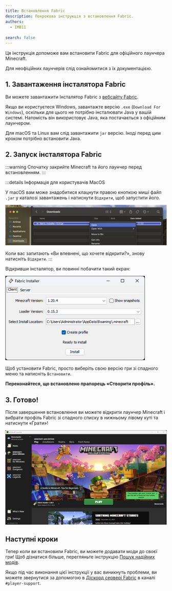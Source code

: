 ```yaml
---
title: Встановлення Fabric
description: Покрокова інструкція з встановлення Fabric.
authors:
  - IMB11

search: false
---
```


Ця інструкція допоможе вам встановити Fabric для офіційного лаунчера Minecraft.

Для неофіційних лаунчерів слід ознайомитися з їх документацією.

## 1. Завантаження інсталятора Fabric

Ви можете завантажити Інсталятор Fabric з [вебсайту Fabric](https://fabricmc.net/use/).

Якщо ви користуєтеся Windows, завантажте версію `.exe` (`Download For Windows`), оскільки для цього не потрібно інсталювати Java у вашій системі. Натомість він використовує Java, яка постачається з офіційним лаунчером.

Для macOS та Linux вам слід завантажити `jar` версію. Іноді перед цим кроком потрібно встановити Java.

## 2. Запуск інсталятора Fabric

:::warning
Спочатку закрийте Minecraft та його лаунчер перед встановленням.
:::

:::details Інформація для користувачів MacOS

У macOS вам може знадобитися клацнути правою кнопкою миші файл `.jar` у каталозі завантажень і натиснути `Відкрити`, щоб запустити його.

![Інсталятор Fabric із виділеним пунктом «Встановити»](/assets/players/installing-fabric/macos-downloads.png)

Коли вас запитають «Ви впевнені, що хочете відкрити?», знову натисніть `Відкрити`.
:::

Відкривши інсталятор, ви повинні побачити такий екран:

![Інсталятор Fabric із виділеним пунктом «Встановити»](/assets/players/installing-fabric/installer-screen.png)

Щоб установити Fabric, просто виберіть свою версію гри зі спадного меню та натисніть `Встановити`.

**Переконайтеся, що встановлено прапорець «Створити профіль».**

## 3. Готово!

Після завершення встановлення ви можете відкрити лаунчер Minecraft і вибрати профіль Fabric зі спадного списку в нижньому лівому куті та натиснути «Грати»!

![Лаунчер Minecraft з вибраним профілем Fabric](/assets/players/installing-fabric/launcher-screen.png)

## Наступні кроки

Тепер коли ви встановили Fabric, ви можете додавати моди до своєї гри! Щоб дізнатися більше, перегляньте інструкцію [Пошук надійних модів](./finding-mods).

Якщо під час виконання цієї інструкції у вас виникнуть проблеми, ви можете звернутися за допомогою в [Діскорд сервері Fabric](https://discord.gg/v6v4pMv) в каналі `#player-support`.
